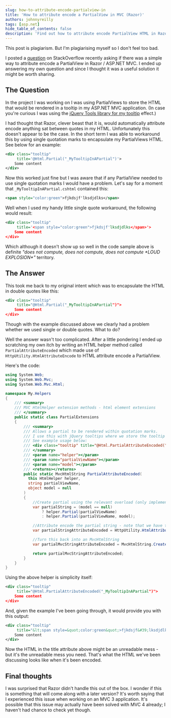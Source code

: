 ```yaml
---
slug: how-to-attribute-encode-partialview-in
title: 'How to attribute encode a PartialView in MVC (Razor)'
authors: johnnyreilly
tags: [asp.net]
hide_table_of_contents: false
description: 'Find out how to attribute encode PartialView HTML in Razor/ASP.Net MVC with the HTML helper method `PartialAttributeEncoded`.'
---
```


This post is plagiarism. But I'm plagiarising myself so I don't feel too bad.

<!--truncate-->

I posted a [question](http://stackoverflow.com/q/12093005/761388) on StackOverflow recently asking if there was a simple way to attribute encode a PartialView in Razor / ASP.NET MVC. I ended up answering my own question and since I thought it was a useful solution it might be worth sharing.

## The Question

In the project I was working on I was using PartialViews to store the HTML that would be rendered in a tooltip in my ASP.NET MVC application. (In case you're curious I was using the [jQuery Tools library for my tooltip](http://jquerytools.org/demos/tooltip/index.html) effect.)

I had thought that Razor, clever beast that it is, would automatically attribute encode anything sat between quotes in my HTML. Unfortunately this doesn't appear to be the case. In the short term I was able to workaround this by using single quotation marks to encapsulate my PartialViews HTML. See below for an example:

```xml
<div class="tooltip"
     title='@Html.Partial("_MyTooltipInAPartial")'>
    Some content
</div>
```

Now this worked just fine but I was aware that if any PartialView needed to use single quotation marks I would have a problem. Let's say for a moment that `_MyTooltipInAPartial.cshtml` contained this:

```xml
<span style="color:green">fjkdsjf'lksdjdlks</span>
```

Well when I used my handy little single quote workaround, the following would result:

```xml
<div class="tooltip"
     title='<span style="color:green">fjkdsjf'lksdjdlks</span>'>
    Some content
</div>
```

Which although it doesn't show up so well in the code sample above is definite _"does not compute, does not compute, does not compute \*LOUD EXPLOSION\*"_ territory.

## The Answer

This took me back to my original intent which was to encapsulate the HTML in double quotes like this:

```xml
<div class="tooltip"
     title="@Html.Partial("_MyTooltipInAPartial")">
    Some content
</div>
```

Though with the example discussed above we clearly had a problem whether we used single or double quotes. What to do?

Well the answer wasn't too complicated. After a little pondering I ended up scratching my own itch by writing an HTML helper method called `PartialAttributeEncoded` which made use of `HttpUtility.HtmlAttributeEncode` to HTML attribute encode a PartialView.

Here's the code:

```cs
using System.Web;
using System.Web.Mvc;
using System.Web.Mvc.Html;

namespace My.Helpers
{
    /// <summary>
    /// MVC HtmlHelper extension methods - html element extensions
    /// </summary>
    public static class PartialExtensions
    {
        /// <summary>
        /// Allows a partial to be rendered within quotation marks.
        /// I use this with jQuery tooltips where we store the tooltip HMTL within a partial.
        /// See example usage below:
        /// <div class="tooltip" title="@Html.PartialAttributeEncoded("_MyTooltipInAPartial")">Some content</div>
        /// </summary>
        /// <param name="helper"></param>
        /// <param name="partialViewName"></param>
        /// <param name="model"></param>
        /// <returns></returns>
        public static MvcHtmlString PartialAttributeEncoded(
          this HtmlHelper helper,
          string partialViewName,
          object model = null
        )
        {
            //Create partial using the relevant overload (only implemented ones I used)
            var partialString = (model == null)
                ? helper.Partial(partialViewName)
                : helper.Partial(partialViewName, model);

            //Attribute encode the partial string - note that we have to .ToString() this to get back from an MvcHtmlString
            var partialStringAttributeEncoded = HttpUtility.HtmlAttributeEncode(partialString.ToString());

            //Turn this back into an MvcHtmlString
            var partialMvcStringAttributeEncoded = MvcHtmlString.Create(partialStringAttributeEncoded);

            return partialMvcStringAttributeEncoded;
        }
    }
}
```

Using the above helper is simplicity itself:

```xml
<div class="tooltip"
     title="@Html.PartialAttributeEncoded("_MyTooltipInAPartial")">
    Some content
</div>
```

And, given the example I've been going through, it would provide you with this output:

```xml
<div class="tooltip"
     title="&lt;span style=&quot;color:green&quot;>fjkdsjf&#39;lksdjdlks</span>">
    Some content
</div>
```

Now the HTML in the title attribute above might be an unreadable mess - but it's the unreadable mess you need. That's what the HTML we've been discussing looks like when it's been encoded.

## Final thoughts

I was surprised that Razor didn't handle this out of the box. I wonder if this is something that will come along with a later version? It's worth saying that I experienced this issue when working on an MVC 3 application. It's possible that this issue may actually have been solved with MVC 4 already; I haven't had chance to check yet though.
